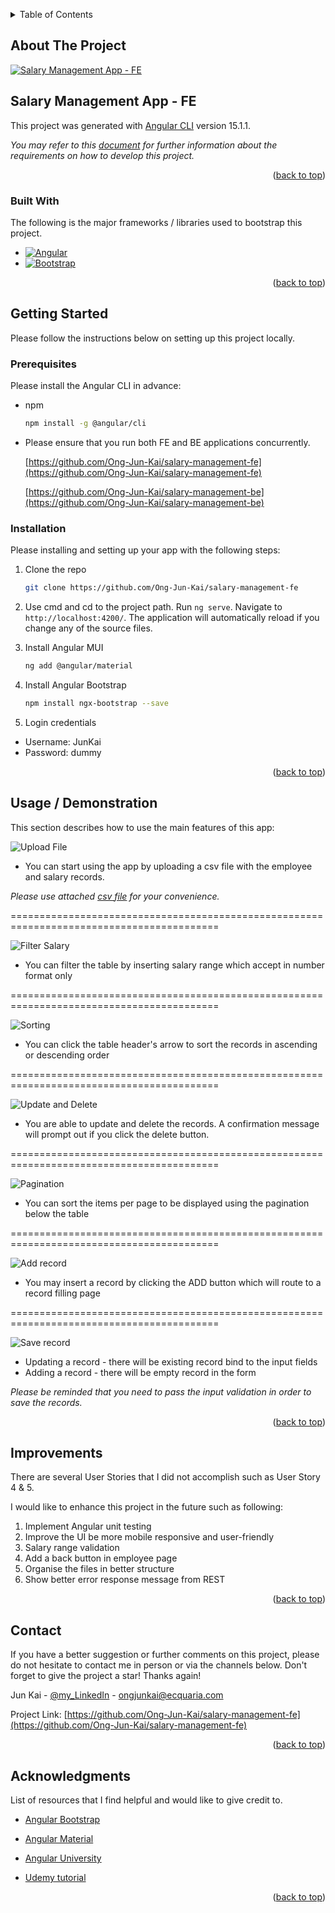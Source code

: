 <a name="readme-top"></a>

<!-- TABLE OF CONTENTS -->
<details>
  <summary>Table of Contents</summary>
  <ol>
    <li>
      <a href="#about-the-project">About The Project</a>
      <ul>
        <li><a href="#built-with">Built With</a></li>
      </ul>
    </li>
    <li>
      <a href="#getting-started">Getting Started</a>
      <ul>
        <li><a href="#prerequisites">Prerequisites</a></li>
        <li><a href="#installation">Installation</a></li>
      </ul>
    </li>
    <li><a href="#usage">Usage and Demonstration</a></li>
    <li><a href="#improvements">Improvements</a></li>
    <li><a href="#license">License</a></li>
    <li><a href="#contact">Contact</a></li>
    <li><a href="#acknowledgments">Acknowledgments</a></li>
  </ol>
</details>



<!-- ABOUT THE PROJECT -->

## About The Project

[![Salary Management App - FE][product-screenshot]](http://localhost:4200/)

## Salary Management App - FE

This project was generated with [Angular CLI](https://github.com/angular/angular-cli) version 15.1.1.

_You may refer to this [document](src/assets/GDS%20SWE%20Challenge.pdf) for further information about the requirements
on
how to develop this project._


<p align="right">(<a href="#readme-top">back to top</a>)</p>

### Built With

The following is the major frameworks / libraries used to bootstrap this project.

* [![Angular][Angular.io]][Angular-url]
* [![Bootstrap][Bootstrap.com]][Bootstrap-url]

<p align="right">(<a href="#readme-top">back to top</a>)</p>



<!-- GETTING STARTED -->

## Getting Started

Please follow the instructions below on setting up this project locally.

### Prerequisites

Please install the Angular CLI in advance:

* npm
  ```sh
  npm install -g @angular/cli
  ```

* Please ensure that you run both FE and BE applications concurrently. 
  
  [https://github.com/Ong-Jun-Kai/salary-management-fe](https://github.com/Ong-Jun-Kai/salary-management-fe)

  [https://github.com/Ong-Jun-Kai/salary-management-be](https://github.com/Ong-Jun-Kai/salary-management-be)


### Installation

Please installing and setting up your app with the following steps: 

1. Clone the repo
   ```sh
   git clone https://github.com/Ong-Jun-Kai/salary-management-fe

   ```

2. Use cmd and cd to the project path. Run `ng serve`. Navigate to `http://localhost:4200/`. The application will
   automatically reload if you
   change any of the source files.


3. Install Angular MUI
    ```sh
    ng add @angular/material
    ```

4. Install Angular Bootstrap
    ```sh
    npm install ngx-bootstrap --save
    ```

5. Login credentials

  * Username: JunKai
  * Password: dummy

<p align="right">(<a href="#readme-top">back to top</a>)</p>



<!-- USAGE EXAMPLES -->

## Usage / Demonstration

This section describes how to use the main features of this app:

![Upload File][upload-file-img]

* You can start using the app by uploading a csv file with the employee and salary records.

_Please use attached [csv file](src/assets/employee.csv) for your convenience._

==========================================================================================

![Filter Salary][filter-salary-img]

* You can filter the table by inserting salary range which accept in number format only

==========================================================================================

![Sorting][sorting-img]

* You can click the table header's arrow to sort the records in ascending or descending order

==========================================================================================

![Update and Delete][update-delete-img]

* You are able to update and delete the records. A confirmation message will prompt out if you click the delete button.

==========================================================================================

![Pagination][pagination-img]

* You can sort the items per page to be displayed using the pagination below the table

==========================================================================================

![Add record][add-img]

* You may insert a record by clicking the ADD button which will route to a record filling page

==========================================================================================

![Save record][save-records-img]

* Updating a record - there will be existing record bind to the input fields
* Adding a record - there will be empty record in the form

_Please be reminded that you need to pass the input validation in order to save the records._


<p align="right">(<a href="#readme-top">back to top</a>)</p>

<!-- IMPROVEMENTS -->

## Improvements

There are several User Stories that I did not accomplish such as User Story 4 & 5.

I would like to enhance this project in the future such as following:

1. Implement Angular unit testing
2. Improve the UI be more mobile responsive and user-friendly
3. Salary range validation
4. Add a back button in employee page
5. Organise the files in better structure
6. Show better error response message from REST

<p align="right">(<a href="#readme-top">back to top</a>)</p>



<!-- CONTACT -->

## Contact

If you have a better suggestion or further comments on this project, please do not hesitate to contact me in person or
via the channels below.
Don't forget to give the project a star! Thanks again!

Jun Kai - [@my_LinkedIn](https://www.linkedin.com/in/jun-kai-ong-1b222518b) - ongjunkai@ecquaria.com

Project Link: [https://github.com/Ong-Jun-Kai/salary-management-fe](https://github.com/Ong-Jun-Kai/salary-management-fe)

<p align="right">(<a href="#readme-top">back to top</a>)</p>



<!-- ACKNOWLEDGMENTS -->

## Acknowledgments

List of resources that I find helpful and would like to give credit to. 
* [Angular Bootstrap](https://valor-software.com/ngx-bootstrap/old/6.2.0/#/documentation#getting-started)
* [Angular Material](https://material.angular.io/guide/getting-started)

* [Angular University](https://blog.angular-university.io/angular-file-upload/)
* [Udemy tutorial](https://ecquaria.udemy.com/course/full-stack-application-development-with-spring-boot-and-angular/learn/lecture/12537586#overview)

<p align="right">(<a href="#readme-top">back to top</a>)</p>



<!-- MARKDOWN LINKS & IMAGES -->
<!-- https://www.markdownguide.org/basic-syntax/#reference-style-links -->

[contributors-shield]: https://img.shields.io/github/contributors/othneildrew/Best-README-Template.svg?style=for-the-badge

[contributors-url]: https://github.com/othneildrew/Best-README-Template/graphs/contributors

[forks-shield]: https://img.shields.io/github/forks/othneildrew/Best-README-Template.svg?style=for-the-badge

[forks-url]: https://github.com/othneildrew/Best-README-Template/network/members

[stars-shield]: https://img.shields.io/github/stars/othneildrew/Best-README-Template.svg?style=for-the-badge

[stars-url]: https://github.com/othneildrew/Best-README-Template/stargazers

[issues-shield]: https://img.shields.io/github/issues/othneildrew/Best-README-Template.svg?style=for-the-badge

[issues-url]: https://github.com/othneildrew/Best-README-Template/issues

[license-shield]: https://img.shields.io/github/license/othneildrew/Best-README-Template.svg?style=for-the-badge

[license-url]: https://github.com/othneildrew/Best-README-Template/blob/master/LICENSE.txt

[linkedin-shield]: https://img.shields.io/badge/-LinkedIn-black.svg?style=for-the-badge&logo=linkedin&colorB=555

[linkedin-url]: https://linkedin.com/in/othneildrew

[product-screenshot]: src/assets/images/homePage.png

[Next.js]: https://img.shields.io/badge/next.js-000000?style=for-the-badge&logo=nextdotjs&logoColor=white

[Next-url]: https://nextjs.org/

[React.js]: https://img.shields.io/badge/React-20232A?style=for-the-badge&logo=react&logoColor=61DAFB

[React-url]: https://reactjs.org/

[Vue.js]: https://img.shields.io/badge/Vue.js-35495E?style=for-the-badge&logo=vuedotjs&logoColor=4FC08D

[Vue-url]: https://vuejs.org/

[Spring-boot-img]: src/assets/images/spring-boot.png

[spring-boot-url]: https://spring.io/projects/spring-boot

[Angular.io]: https://img.shields.io/badge/Angular-DD0031?style=for-the-badge&logo=angular&logoColor=white

[Angular-url]: https://angular.io/

[Svelte.dev]: https://img.shields.io/badge/Svelte-4A4A55?style=for-the-badge&logo=svelte&logoColor=FF3E00

[Svelte-url]: https://svelte.dev/

[Laravel.com]: https://img.shields.io/badge/Laravel-FF2D20?style=for-the-badge&logo=laravel&logoColor=white

[Laravel-url]: https://laravel.com

[Bootstrap.com]: https://img.shields.io/badge/Bootstrap-563D7C?style=for-the-badge&logo=bootstrap&logoColor=white

[Bootstrap-url]: https://getbootstrap.com

[JQuery.com]: https://img.shields.io/badge/jQuery-0769AD?style=for-the-badge&logo=jquery&logoColor=white

[JQuery-url]: https://jquery.com

[filter-salary-img]: src/assets/images/filterSalary.PNG

[upload-file-img]: src/assets/images/uploadFile.PNG

[save-records-img]: src/assets/images/saveRecords.PNG

[sorting-img]: src/assets/images/sorting.PNG

[update-delete-img]: src/assets/images/update&delete.PNG

[pagination-img]: src/assets/images/pagination.PNG

[add-img]: src/assets/images/add.PNG
